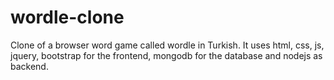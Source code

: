# wordle-clone
Clone of a browser word game called wordle in Turkish. It uses html, css, js, jquery, bootstrap for the frontend, mongodb for the database and nodejs as backend.
